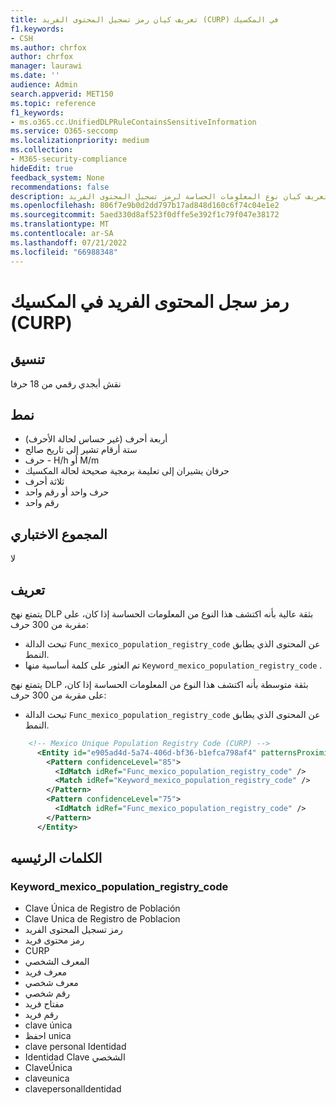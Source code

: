```yaml
---
title: تعريف كيان رمز تسجيل المحتوى الفريد (CURP) في المكسيك
f1.keywords:
- CSH
ms.author: chrfox
author: chrfox
manager: laurawi
ms.date: ''
audience: Admin
search.appverid: MET150
ms.topic: reference
f1_keywords:
- ms.o365.cc.UnifiedDLPRuleContainsSensitiveInformation
ms.service: O365-seccomp
ms.localizationpriority: medium
ms.collection:
- M365-security-compliance
hideEdit: true
feedback_system: None
recommendations: false
description: تعريف كيان نوع المعلومات الحساسة لرمز تسجيل المحتوى الفريد (CURP) في المكسيك.
ms.openlocfilehash: 806f7e9b0d2dd797b17ad848d160c6f74c04e1e2
ms.sourcegitcommit: 5aed330d8af523f0dffe5e392f1c79f047e38172
ms.translationtype: MT
ms.contentlocale: ar-SA
ms.lasthandoff: 07/21/2022
ms.locfileid: "66988348"
---
```

# <a name="mexico-unique-population-registry-code-curp"></a>رمز سجل المحتوى الفريد في المكسيك (CURP)

## <a name="format"></a>تنسيق

نقش أبجدي رقمي من 18 حرفا

## <a name="pattern"></a>نمط

- أربعة أحرف (غير حساس لحالة الأحرف)
- ستة أرقام تشير إلى تاريخ صالح
- حرف - H/h أو M/m
- حرفان يشيران إلى تعليمة برمجية صحيحة لحالة المكسيك
- ثلاثة أحرف
- حرف واحد أو رقم واحد
- رقم واحد

## <a name="checksum"></a>المجموع الاختباري

لا

## <a name="definition"></a>تعريف

يتمتع نهج DLP بثقة عالية بأنه اكتشف هذا النوع من المعلومات الحساسة إذا كان، على مقربة من 300 حرف:

- تبحث الدالة `Func_mexico_population_registry_code` عن المحتوى الذي يطابق النمط.
- تم العثور على كلمة أساسية منها `Keyword_mexico_population_registry_code` .

يتمتع نهج DLP بثقة متوسطة بأنه اكتشف هذا النوع من المعلومات الحساسة إذا كان، على مقربة من 300 حرف:

- تبحث الدالة `Func_mexico_population_registry_code` عن المحتوى الذي يطابق النمط.

```xml
    <!-- Mexico Unique Population Registry Code (CURP) -->
      <Entity id="e905ad4d-5a74-406d-bf36-b1efca798af4" patternsProximity="300" recommendedConfidence="75" relaxProximity="true">
        <Pattern confidenceLevel="85">
          <IdMatch idRef="Func_mexico_population_registry_code" />
          <Match idRef="Keyword_mexico_population_registry_code" />
        </Pattern>
        <Pattern confidenceLevel="75">
          <IdMatch idRef="Func_mexico_population_registry_code" />
        </Pattern>
      </Entity>
```

## <a name="keywords"></a>الكلمات الرئيسيه

### <a name="keyword_mexico_population_registry_code"></a>Keyword_mexico_population_registry_code

- Clave Única de Registro de Población
- Clave Unica de Registro de Poblacion
- رمز تسجيل المحتوى الفريد
- رمز محتوى فريد
- CURP
- المعرف الشخصي
- معرف فريد
- معرف شخصي
- رقم شخصي
- مفتاح فريد
- رقم فريد
- clave única
- احفظ unica
- clave personal Identidad
- Identidad Clave الشخصي
- ClaveÚnica
- claveunica
- clavepersonalIdentidad